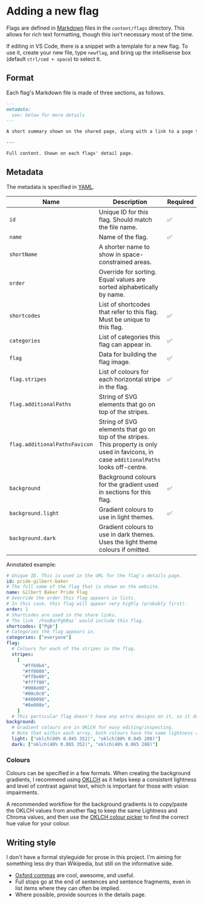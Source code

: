 # Adding a new flag

Flags are defined in [Markdown](https://github.com/adam-p/markdown-here/wiki/Markdown-Cheatsheet) files in the `content/flags` directory. This allows for rich text formatting, though this isn't necessary most of the time.

If editing in VS Code, there is a snippet with a template for a new flag. To use it, create your new file, type `newflag`, and bring up the intellisense box (default `ctrl/cmd + space`) to select it.

## Format

Each flag's Markdown file is made of three sections, as follows.

```md
---
metadata:
  see: below for more details
---

A short summary shown on the shared page, along with a link to a page that contains the full content below.

---

Full content. Shown on each flags' detail page.
```

## Metadata

The metadata is specified in [YAML](https://yaml.org/).

| Name                          | Description                                                                                                                               | Required |
| ----------------------------- | ----------------------------------------------------------------------------------------------------------------------------------------- | -------- |
| `id`                          | Unique ID for this flag. Should match the file name.                                                                                      | ✅       |
| `name`                        | Name of the flag.                                                                                                                         | ✅       |
| `shortName`                   | A shorter name to show in space-constrained areas.                                                                                        |          |
| `order`                       | Override for sorting. Equal values are sorted alphabetically by name.                                                                     |          |
| `shortcodes`                  | List of shortcodes that refer to this flag. Must be unique to this flag.                                                                  | ✅       |
| `categories`                  | List of categories this flag can appear in.                                                                                               | ✅       |
| `flag`                        | Data for building the flag image.                                                                                                         | ✅       |
| `flag.stripes`                | List of colours for each horizontal stripe in the flag.                                                                                   | ✅       |
| `flag.additionalPaths`        | String of SVG elements that go on top of the stripes.                                                                                     |          |
| `flag.additionalPathsFavicon` | String of SVG elements that go on top of the stripes. This property is only used in favicons, in case `additionalPaths` looks off-centre. |          |
| `background`                  | Background colours for the gradient used in sections for this flag.                                                                       | ✅       |
| `background.light`            | Gradient colours to use in light themes.                                                                                                  | ✅       |
| `background.dark`             | Gradient colours to use in dark themes. Uses the light theme colours if omitted.                                                          |          |

Annotated example:

```yaml
# Unique ID. This is used in the URL for the flag's details page.
id: pride-gilbert-baker
# The full name of the flag that is shown on the website.
name: Gilbert Baker Pride Flag
# Override the order this flag appears in lists.
# In this case, this flag will appear very highly (probably first).
order: 1
# Shortcodes are used in the share links.
# The link `/FooBarPgbBaz` would include this flag.
shortcodes: ["Pgb"]
# Categories the flag appears in.
categories: ["everyone"]
flag:
  # Colours for each of the stripes in the flag.
  stripes:
    [
      "#ff69b4",
      "#ff0000",
      "#ff8e00",
      "#ffff00",
      "#008e00",
      "#00c0c0",
      "#400098",
      "#8e008e",
    ]
  # This particular flag doesn't have any extra designs on it, so it doesn't have `additionalPaths`.
background:
  # Gradient colours are in OKLCH for easy editing/inspecting.
  # Note that within each array, both colours have the same lightness and chroma.
  light: ["oklch(80% 0.045 352)", "oklch(80% 0.045 288)"]
  dark: ["oklch(40% 0.065 352)", "oklch(40% 0.065 288)"]
```

### Colours

Colours can be specified in a few formats. When creating the background gradients, I recommend using [OKLCH](https://bottosson.github.io/posts/oklab/) as it helps keep a consistent lightness and level of contrast against text, which is important for those with vision impairments.

A recommended workflow for the background gradients is to copy/paste the OKLCH values from another flag to keep the same Lightness and Chroma values, and then use the [OKLCH colour picker](oklch.evilmartians.io/) to find the correct hue value for your colour.

## Writing style

I don't have a formal styleguide for prose in this project. I'm aiming for something less dry than Wikipedia, but still on the informative side.

- [Oxford commas](https://en.wikipedia.org/wiki/Serial_comma) are cool, awesome, and useful.
- Full stops go at the end of sentences and sentence fragments, even in list items where they can often be implied.
- Where possible, provide sources in the details page.
